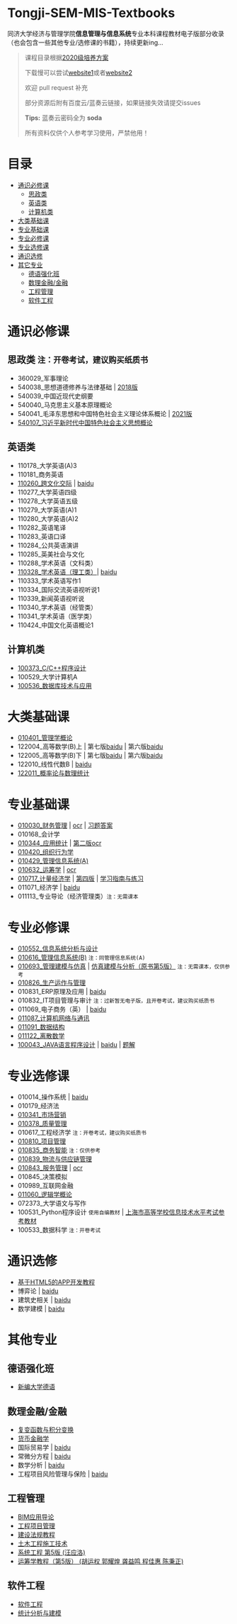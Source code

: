 # Tongji-SEM-MIS-Textbooks

同济大学经济与管理学院**信息管理与信息系统**专业本科课程教材电子版部分收录（也会包含一些其他专业/选修课的书籍），持续更新ing...

> 课程目录根据[2020级培养方案](https://jwc.tongji.edu.cn/jxhsjhjap/list.htm?grade=2020&code=01024&department=%E7%BB%8F%E6%B5%8E%E4%B8%8E%E7%AE%A1%E7%90%86%E5%AD%A6%E9%99%A2&name=%E4%BF%A1%E6%81%AF%E7%AE%A1%E7%90%86%E4%B8%8E%E4%BF%A1%E6%81%AF%E7%B3%BB%E7%BB%9F)
> 
> 下载慢可以尝试[website1](https://tool.mintimate.cn/gh/)或者[website2](https://d.serctl.com/)
> 
> 欢迎 pull request 补充
> 
> 部分资源后附有百度云/蓝奏云链接，如果链接失效请提交issues
> 
> **Tips:** 蓝奏云密码全为 **soda**
> 
> 所有资料仅供个人参考学习使用，严禁他用！

# 目录

- [通识必修课](#通识必修课)
  - [思政类](#思政类)
  - [英语类](#英语类)
  - [计算机类](#计算机类)
- [大类基础课](#大类基础课)
- [专业基础课](#专业基础课)
- [专业必修课](#专业必修课)
- [专业选修课](#专业选修课)
- [通识选修](#通识选修)
- [其它专业](#其他专业)
  - [德语强化班](#德语强化班)
  - [数理金融/金融](#数理金融/金融)
  - [工程管理](#工程管理)
  - [软件工程](#软件工程)

# 通识必修课

## 思政类  `注：开卷考试，建议购买纸质书`

- 360029_军事理论
- 540038_思想道德修养与法律基础 | [2018版](https://pan.baidu.com/s/1Pq979gA1EuPFGIyZChQ9Ng?pwd=4hkj)
- 540039_中国近现代史纲要
- 540040_马克思主义基本原理概论
- 540041_毛泽东思想和中国特色社会主义理论体系概论 | [2021版](https://pan.baidu.com/s/1kWic7FSPkxOTMWtc8pg33g?pwd=rdaq)
- [540107_习近平新时代中国特色社会主义思想概论](https://github.com/rainbowlyq/Tongji-SEM-MIS-Textbooks/tree/main/%E4%BF%A1%E6%81%AF%E7%AE%A1%E7%90%86%E4%B8%8E%E4%BF%A1%E6%81%AF%E7%B3%BB%E7%BB%9F/%E9%80%9A%E8%AF%86%E5%BF%85%E4%BF%AE%E8%AF%BE/%E6%80%9D%E6%94%BF%E7%B1%BB/540107_%E4%B9%A0%E8%BF%91%E5%B9%B3%E6%96%B0%E6%97%B6%E4%BB%A3%E4%B8%AD%E5%9B%BD%E7%89%B9%E8%89%B2%E7%A4%BE%E4%BC%9A%E4%B8%BB%E4%B9%89%E6%80%9D%E6%83%B3%E6%A6%82%E8%AE%BA)

## 英语类

- 110178_大学英语(A)3
- 110181_商务英语
- [110260_跨文化交际](https://github.com/rainbowlyq/Tongji-SEM-MIS-Textbooks/tree/main/%E4%BF%A1%E6%81%AF%E7%AE%A1%E7%90%86%E4%B8%8E%E4%BF%A1%E6%81%AF%E7%B3%BB%E7%BB%9F/%E9%80%9A%E8%AF%86%E5%BF%85%E4%BF%AE%E8%AF%BE/%E8%8B%B1%E8%AF%AD%E7%B1%BB/110260_%E8%B7%A8%E6%96%87%E5%8C%96%E4%BA%A4%E9%99%85) | [baidu](https://pan.baidu.com/s/1_Ub6WZUE_A6cJt5YjQWWLA?pwd=e53l)
- 110277_大学英语四级
- 110278_大学英语五级
- 110279_大学英语(A)1
- 110280_大学英语(A)2
- 110282_英语笔译
- 110283_英语口译
- 110284_公共英语演讲
- 110285_英美社会与文化
- 110288_学术英语（文科类）
- [110328_学术英语（理工类）](https://github.com/rainbowlyq/Tongji-SEM-MIS-Textbooks/tree/main/%E4%BF%A1%E6%81%AF%E7%AE%A1%E7%90%86%E4%B8%8E%E4%BF%A1%E6%81%AF%E7%B3%BB%E7%BB%9F/%E9%80%9A%E8%AF%86%E5%BF%85%E4%BF%AE%E8%AF%BE/%E8%8B%B1%E8%AF%AD%E7%B1%BB/110328_%E5%AD%A6%E6%9C%AF%E8%8B%B1%E8%AF%AD%EF%BC%88%E7%90%86%E5%B7%A5%E7%B1%BB%EF%BC%89)| [baidu](https://pan.baidu.com/s/1P9Ns7kkzIqGfQkNwIMSB6g?pwd=ly48)
- 110333_学术英语写作1
- 110334_国际交流英语视听说1
- 110339_新闻英语视听说
- 110340_学术英语（经管类）
- 110341_学术英语（医学类）
- 110424_中国文化英语概论1

## 计算机类

- [100373_C/C++程序设计](https://github.com/rainbowlyq/Tongji-SEM-MIS-Textbooks/tree/main/%E4%BF%A1%E6%81%AF%E7%AE%A1%E7%90%86%E4%B8%8E%E4%BF%A1%E6%81%AF%E7%B3%BB%E7%BB%9F/%E9%80%9A%E8%AF%86%E5%BF%85%E4%BF%AE%E8%AF%BE/%E8%AE%A1%E7%AE%97%E6%9C%BA%E7%B1%BB/100373_C%26C%2B%2B%E7%A8%8B%E5%BA%8F%E8%AE%BE%E8%AE%A1)
- 100529_大学计算机A
- [100536_数据库技术与应用](https://github.com/rainbowlyq/Tongji-SEM-MIS-Textbooks/tree/main/%E4%BF%A1%E6%81%AF%E7%AE%A1%E7%90%86%E4%B8%8E%E4%BF%A1%E6%81%AF%E7%B3%BB%E7%BB%9F/%E9%80%9A%E8%AF%86%E5%BF%85%E4%BF%AE%E8%AF%BE/%E8%AE%A1%E7%AE%97%E6%9C%BA%E7%B1%BB/100536_%E6%95%B0%E6%8D%AE%E5%BA%93%E6%8A%80%E6%9C%AF%E4%B8%8E%E5%BA%94%E7%94%A8)

# 大类基础课

- [010401_管理学概论](https://github.com/rainbowlyq/Tongji-SEM-MIS-Textbooks/tree/main/%E4%BF%A1%E6%81%AF%E7%AE%A1%E7%90%86%E4%B8%8E%E4%BF%A1%E6%81%AF%E7%B3%BB%E7%BB%9F/%E5%A4%A7%E7%B1%BB%E5%9F%BA%E7%A1%80%E8%AF%BE%E7%A8%8B/010401_%E7%AE%A1%E7%90%86%E5%AD%A6%E6%A6%82%E8%AE%BA)
- 122004_高等数学(B)上 | 第七版[baidu](https://pan.baidu.com/s/1RY_Wso3Jeg4KNqZ2RzRFlg?pwd=6v61) | 第六版[baidu](https://pan.baidu.com/s/1UEFYirQU_h_iZ1Hme6ey-w?pwd=uxhk)
- 122005_高等数学(B)下 | 第七版[baidu](https://pan.baidu.com/s/1FOir1s_wMtOgSPfNfkQx_w?pwd=sgs2) | 第六版[baidu](https://pan.baidu.com/s/1WmAoBRSNulB-Enbc7VqoRw?pwd=glqd)
- 122010_线性代数B | [baidu](https://pan.baidu.com/s/1pbYuzPaZPFlfeMqbl1ssIw?pwd=e3gn)
- [122011_概率论与数理统计](https://github.com/rainbowlyq/Tongji-SEM-MIS-Textbooks/tree/main/%E4%BF%A1%E6%81%AF%E7%AE%A1%E7%90%86%E4%B8%8E%E4%BF%A1%E6%81%AF%E7%B3%BB%E7%BB%9F/%E5%A4%A7%E7%B1%BB%E5%9F%BA%E7%A1%80%E8%AF%BE%E7%A8%8B/122011_%E6%A6%82%E7%8E%87%E8%AE%BA%E4%B8%8E%E6%95%B0%E7%90%86%E7%BB%9F%E8%AE%A1)

# 专业基础课

- [010030_财务管理](https://github.com/rainbowlyq/Tongji-SEM-MIS-Textbooks/tree/main/%E4%BF%A1%E6%81%AF%E7%AE%A1%E7%90%86%E4%B8%8E%E4%BF%A1%E6%81%AF%E7%B3%BB%E7%BB%9F/%E4%B8%93%E4%B8%9A%E5%9F%BA%E7%A1%80%E8%AF%BE/010030_%E8%B4%A2%E5%8A%A1%E7%AE%A1%E7%90%86) | [ocr](https://wwc.lanzout.com/i7VYW0aqnppa) | [习题答案](https://wwc.lanzout.com/ik6Uk0aqnpsd)
- 010168_会计学
- [010344_应用统计](https://github.com/rainbowlyq/Tongji-SEM-MIS-Textbooks/tree/main/%E4%BF%A1%E6%81%AF%E7%AE%A1%E7%90%86%E4%B8%8E%E4%BF%A1%E6%81%AF%E7%B3%BB%E7%BB%9F/%E4%B8%93%E4%B8%9A%E5%9F%BA%E7%A1%80%E8%AF%BE/010344_%E5%BA%94%E7%94%A8%E7%BB%9F%E8%AE%A1) | [第二版ocr](https://wwc.lanzout.com/ieWkw0aqnqlc)
- [010420_组织行为学](https://github.com/rainbowlyq/Tongji-SEM-MIS-Textbooks/tree/main/%E4%BF%A1%E6%81%AF%E7%AE%A1%E7%90%86%E4%B8%8E%E4%BF%A1%E6%81%AF%E7%B3%BB%E7%BB%9F/%E4%B8%93%E4%B8%9A%E5%9F%BA%E7%A1%80%E8%AF%BE/010420_%E7%BB%84%E7%BB%87%E8%A1%8C%E4%B8%BA%E5%AD%A6)
- [010429_管理信息系统(A)](https://github.com/rainbowlyq/Tongji-SEM-MIS-Textbooks/tree/main/%E4%BF%A1%E6%81%AF%E7%AE%A1%E7%90%86%E4%B8%8E%E4%BF%A1%E6%81%AF%E7%B3%BB%E7%BB%9F/%E4%B8%93%E4%B8%9A%E5%9F%BA%E7%A1%80%E8%AF%BE/010429_%E7%AE%A1%E7%90%86%E4%BF%A1%E6%81%AF%E7%B3%BB%E7%BB%9F(A))
- [010632_运筹学](https://github.com/rainbowlyq/Tongji-SEM-MIS-Textbooks/tree/main/%E4%BF%A1%E6%81%AF%E7%AE%A1%E7%90%86%E4%B8%8E%E4%BF%A1%E6%81%AF%E7%B3%BB%E7%BB%9F/%E4%B8%93%E4%B8%9A%E5%9F%BA%E7%A1%80%E8%AF%BE/010632_%E8%BF%90%E7%AD%B9%E5%AD%A6) | [ocr](https://wwc.lanzout.com/iKoGF0aqnqta)
- [010717_计量经济学](https://github.com/rainbowlyq/Tongji-SEM-MIS-Textbooks/tree/main/%E4%BF%A1%E6%81%AF%E7%AE%A1%E7%90%86%E4%B8%8E%E4%BF%A1%E6%81%AF%E7%B3%BB%E7%BB%9F/%E4%B8%93%E4%B8%9A%E5%9F%BA%E7%A1%80%E8%AF%BE/010717_%E8%AE%A1%E9%87%8F%E7%BB%8F%E6%B5%8E%E5%AD%A6) | [第四版](https://wwc.lanzout.com/iELQa0aqnrda) | [学习指南与练习](https://wwc.lanzout.com/iI6lZ0aqnrvi)
- 011071_经济学 | [baidu](https://pan.baidu.com/s/1hqoVPoD9pXwXoaVX5Ux3nQ?pwd=yeyh)
- 011113_专业导论（经济管理类）`注：无需课本`

# 专业必修课

- [010552_信息系统分析与设计](https://github.com/rainbowlyq/Tongji-SEM-MIS-Textbooks/tree/main/%E4%BF%A1%E6%81%AF%E7%AE%A1%E7%90%86%E4%B8%8E%E4%BF%A1%E6%81%AF%E7%B3%BB%E7%BB%9F/%E4%B8%93%E4%B8%9A%E5%BF%85%E4%BF%AE%E8%AF%BE/010552_%E4%BF%A1%E6%81%AF%E7%B3%BB%E7%BB%9F%E5%88%86%E6%9E%90%E4%B8%8E%E8%AE%BE%E8%AE%A1)
- [010616_管理信息系统(B)](https://github.com/rainbowlyq/Tongji-SEM-MIS-Textbooks/tree/main/%E4%BF%A1%E6%81%AF%E7%AE%A1%E7%90%86%E4%B8%8E%E4%BF%A1%E6%81%AF%E7%B3%BB%E7%BB%9F/%E4%B8%93%E4%B8%9A%E5%9F%BA%E7%A1%80%E8%AF%BE/010429_%E7%AE%A1%E7%90%86%E4%BF%A1%E6%81%AF%E7%B3%BB%E7%BB%9F(A)) `注：同管理信息系统(A)`
- [010693_管理建模与仿真](https://github.com/rainbowlyq/Tongji-SEM-MIS-Textbooks/tree/main/%E4%BF%A1%E6%81%AF%E7%AE%A1%E7%90%86%E4%B8%8E%E4%BF%A1%E6%81%AF%E7%B3%BB%E7%BB%9F/%E4%B8%93%E4%B8%9A%E5%BF%85%E4%BF%AE%E8%AF%BE/010693_%E7%AE%A1%E7%90%86%E5%BB%BA%E6%A8%A1%E4%B8%8E%E4%BB%BF%E7%9C%9F) | [仿真建模与分析（原书第5版）](https://wwc.lanzout.com/i8Z9p0aqns8b) `注：无需课本，仅供参考`
- [010826_生产运作与管理](https://github.com/rainbowlyq/Tongji-SEM-MIS-Textbooks/tree/main/%E4%BF%A1%E6%81%AF%E7%AE%A1%E7%90%86%E4%B8%8E%E4%BF%A1%E6%81%AF%E7%B3%BB%E7%BB%9F/%E4%B8%93%E4%B8%9A%E5%BF%85%E4%BF%AE%E8%AF%BE/010826_%E7%94%9F%E4%BA%A7%E8%BF%90%E4%BD%9C%E4%B8%8E%E7%AE%A1%E7%90%86)
- 010831_ERP原理及应用 | [baidu](https://pan.baidu.com/s/1zzyx5luKYz12JBi0FcQBPQ?pwd=1mwu)
- 010832_IT项目管理与审计 `注：过新暂无电子版，且开卷考试，建议购买纸质书`
- 011069_电子商务（英） | [baidu](https://pan.baidu.com/s/13c_nlISqCTVmaB4xTYxnTg?pwd=ggth)
- [011087_计算机网络与通讯](https://github.com/rainbowlyq/Tongji-SEM-MIS-Textbooks/tree/main/%E4%BF%A1%E6%81%AF%E7%AE%A1%E7%90%86%E4%B8%8E%E4%BF%A1%E6%81%AF%E7%B3%BB%E7%BB%9F/%E4%B8%93%E4%B8%9A%E5%BF%85%E4%BF%AE%E8%AF%BE/011087_%E8%AE%A1%E7%AE%97%E6%9C%BA%E7%BD%91%E7%BB%9C%E4%B8%8E%E9%80%9A%E8%AE%AF)
- [011091_数据结构](https://github.com/rainbowlyq/Tongji-SEM-MIS-Textbooks/tree/main/%E4%BF%A1%E6%81%AF%E7%AE%A1%E7%90%86%E4%B8%8E%E4%BF%A1%E6%81%AF%E7%B3%BB%E7%BB%9F/%E4%B8%93%E4%B8%9A%E5%BF%85%E4%BF%AE%E8%AF%BE/011091_%E6%95%B0%E6%8D%AE%E7%BB%93%E6%9E%84)
- [011122_离散数学](https://github.com/rainbowlyq/Tongji-SEM-MIS-Textbooks/tree/main/%E4%BF%A1%E6%81%AF%E7%AE%A1%E7%90%86%E4%B8%8E%E4%BF%A1%E6%81%AF%E7%B3%BB%E7%BB%9F/%E4%B8%93%E4%B8%9A%E5%BF%85%E4%BF%AE%E8%AF%BE/011122_%E7%A6%BB%E6%95%A3%E6%95%B0%E5%AD%A6)
- [100043_JAVA语言程序设计](https://github.com/rainbowlyq/Tongji-SEM-MIS-Textbooks/tree/main/%E4%BF%A1%E6%81%AF%E7%AE%A1%E7%90%86%E4%B8%8E%E4%BF%A1%E6%81%AF%E7%B3%BB%E7%BB%9F/%E4%B8%93%E4%B8%9A%E5%BF%85%E4%BF%AE%E8%AF%BE/100043_JAVA%E8%AF%AD%E8%A8%80%E7%A8%8B%E5%BA%8F%E8%AE%BE%E8%AE%A1) | [baidu](https://pan.baidu.com/s/1Le5WtkhZ3m_-R2kDY4AHtQ?pwd=i4hs) | [题解](https://pan.baidu.com/s/1pabuD3rav6aBX6c34OMmjQ?pwd=dp55)

# 专业选修课

- 010014_操作系统 | [baidu](https://pan.baidu.com/s/1E-BkppFIadavWCFk9oEi5Q?pwd=i125)
- 010179_经济法
- [010341_市场营销](https://github.com/rainbowlyq/Tongji-SEM-MIS-Textbooks/tree/main/%E4%BF%A1%E6%81%AF%E7%AE%A1%E7%90%86%E4%B8%8E%E4%BF%A1%E6%81%AF%E7%B3%BB%E7%BB%9F/%E4%B8%93%E4%B8%9A%E9%80%89%E4%BF%AE%E8%AF%BE/010341_%E5%B8%82%E5%9C%BA%E8%90%A5%E9%94%80)
- [010378_质量管理](https://github.com/rainbowlyq/Tongji-SEM-MIS-Textbooks/tree/main/%E4%BF%A1%E6%81%AF%E7%AE%A1%E7%90%86%E4%B8%8E%E4%BF%A1%E6%81%AF%E7%B3%BB%E7%BB%9F/%E4%B8%93%E4%B8%9A%E9%80%89%E4%BF%AE%E8%AF%BE/010378_%E8%B4%A8%E9%87%8F%E7%AE%A1%E7%90%86)
- 010617_工程经济学 `注：开卷考试，建议购买纸质书`
- [010810_项目管理](https://github.com/rainbowlyq/Tongji-SEM-MIS-Textbooks/tree/main/%E4%BF%A1%E6%81%AF%E7%AE%A1%E7%90%86%E4%B8%8E%E4%BF%A1%E6%81%AF%E7%B3%BB%E7%BB%9F/%E4%B8%93%E4%B8%9A%E9%80%89%E4%BF%AE%E8%AF%BE/010810_%E9%A1%B9%E7%9B%AE%E7%AE%A1%E7%90%86)
- [010835_商务智能](https://github.com/rainbowlyq/Tongji-SEM-MIS-Textbooks/tree/main/%E4%BF%A1%E6%81%AF%E7%AE%A1%E7%90%86%E4%B8%8E%E4%BF%A1%E6%81%AF%E7%B3%BB%E7%BB%9F/%E4%B8%93%E4%B8%9A%E9%80%89%E4%BF%AE%E8%AF%BE/010835_%E5%95%86%E5%8A%A1%E6%99%BA%E8%83%BD) `注：仅供参考`
- [010839_物流与供应链管理](https://github.com/rainbowlyq/Tongji-SEM-MIS-Textbooks/tree/main/%E4%BF%A1%E6%81%AF%E7%AE%A1%E7%90%86%E4%B8%8E%E4%BF%A1%E6%81%AF%E7%B3%BB%E7%BB%9F/%E4%B8%93%E4%B8%9A%E9%80%89%E4%BF%AE%E8%AF%BE/010839_%E7%89%A9%E6%B5%81%E4%B8%8E%E4%BE%9B%E5%BA%94%E9%93%BE%E7%AE%A1%E7%90%86)
- [010843_服务管理](https://github.com/rainbowlyq/Tongji-SEM-MIS-Textbooks/tree/main/%E4%BF%A1%E6%81%AF%E7%AE%A1%E7%90%86%E4%B8%8E%E4%BF%A1%E6%81%AF%E7%B3%BB%E7%BB%9F/%E4%B8%93%E4%B8%9A%E9%80%89%E4%BF%AE%E8%AF%BE/010843_%E6%9C%8D%E5%8A%A1%E7%AE%A1%E7%90%86) | [ocr](https://wwc.lanzout.com/iB9oz0aqnscf)
- 010845_决策模拟
- 010989_互联网金融
- [011060_逻辑学概论](https://github.com/rainbowlyq/Tongji-SEM-MIS-Textbooks/tree/main/%E4%BF%A1%E6%81%AF%E7%AE%A1%E7%90%86%E4%B8%8E%E4%BF%A1%E6%81%AF%E7%B3%BB%E7%BB%9F/%E4%B8%93%E4%B8%9A%E9%80%89%E4%BF%AE%E8%AF%BE/011060_%E9%80%BB%E8%BE%91%E5%AD%A6%E6%A6%82%E8%AE%BA)
- 072373_大学语文与写作
- 100531_Python程序设计 `使用自编教材` | [上海市高等学校信息技术水平考试参考教材](https://pan.baidu.com/s/14sfTJEdg8sqaGLGrhGbDfA?pwd=w1j6)
- 100533_数据科学 `注：开卷考试`

# 通识选修
- [基于HTML5的APP开发教程](https://github.com/rainbowlyq/Tongji-SEM-MIS-Textbooks/tree/main/%E9%80%9A%E8%AF%86%E9%80%89%E4%BF%AE)
- 博弈论 | [baidu](https://pan.baidu.com/s/18kiSBYIDv1bIIPCtx604JQ?pwd=bvc7)
- 建筑史相关 | [baidu](https://pan.baidu.com/s/1sF_Zw8eT0zjVHqTlrlpc8Q?pwd=fbor)
- 数学建模 | [baidu](https://pan.baidu.com/s/1p42VIov4-Wn4IujQwiSPnw?pwd=gcje)

# 其他专业

## 德语强化班
- [新编大学德语](https://github.com/rainbowlyq/Tongji-SEM-MIS-Textbooks/tree/main/%E5%BE%B7%E8%AF%AD%E5%BC%BA%E5%8C%96%E7%8F%AD)

## 数理金融/金融
- [复变函数与积分变换](https://github.com/rainbowlyq/Tongji-SEM-MIS-Textbooks/tree/main/%E6%95%B0%E7%90%86%E9%87%91%E8%9E%8D%26%E9%87%91%E8%9E%8D)
- [货币金融学](https://github.com/rainbowlyq/Tongji-SEM-MIS-Textbooks/tree/main/%E6%95%B0%E7%90%86%E9%87%91%E8%9E%8D%26%E9%87%91%E8%9E%8D)
- 国际贸易学 | [baidu](https://pan.baidu.com/s/1YlAeWCtCyH4H5NialuWnLw?pwd=zh0v)
- 常微分方程 | [baidu](https://pan.baidu.com/s/1AvWcaAZmuWaVwaN2pFKQtQ?pwd=eo6g)
- 数学分析 | [baidu](https://pan.baidu.com/s/1TgSNGHtRkarR-rhptxSrdg?pwd=sler)
- 工程项目风险管理与保险 | [baidu](https://pan.baidu.com/s/1vGIBROfkvg1eR2ns8GZFvg?pwd=hjyy)

## 工程管理
- [BIM应用导论](https://github.com/rainbowlyq/Tongji-SEM-MIS-Textbooks/tree/main/%E5%B7%A5%E7%A8%8B%E7%AE%A1%E7%90%86)
- [工程项目管理](https://github.com/rainbowlyq/Tongji-SEM-MIS-Textbooks/tree/main/%E5%B7%A5%E7%A8%8B%E7%AE%A1%E7%90%86)
- [建设法规教程](https://github.com/rainbowlyq/Tongji-SEM-MIS-Textbooks/tree/main/%E5%B7%A5%E7%A8%8B%E7%AE%A1%E7%90%86)
- [土木工程施工技术](https://github.com/rainbowlyq/Tongji-SEM-MIS-Textbooks/tree/main/%E5%B7%A5%E7%A8%8B%E7%AE%A1%E7%90%86)
- [系统工程 第5版 (汪应洛)](https://github.com/rainbowlyq/Tongji-SEM-MIS-Textbooks/tree/main/%E5%B7%A5%E7%A8%8B%E7%AE%A1%E7%90%86)
- [运筹学教程（第5版） (胡运权 郭耀煌 龚益鸣 程佳惠 陈秉正)](https://github.com/rainbowlyq/Tongji-SEM-MIS-Textbooks/tree/main/%E5%B7%A5%E7%A8%8B%E7%AE%A1%E7%90%86)

## 软件工程
- [软件工程](https://github.com/rainbowlyq/Tongji-SEM-MIS-Textbooks/tree/main/%E8%BD%AF%E4%BB%B6%E5%B7%A5%E7%A8%8B)
- [统计分析与建模](https://github.com/rainbowlyq/Tongji-SEM-MIS-Textbooks/tree/main/%E8%BD%AF%E4%BB%B6%E5%B7%A5%E7%A8%8B)
